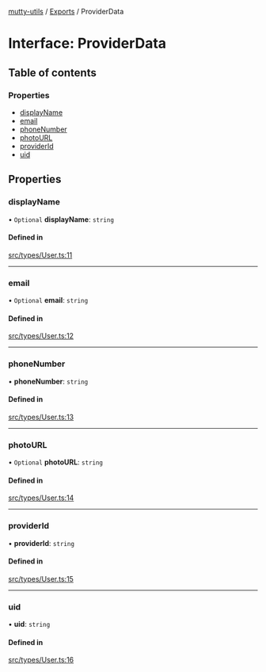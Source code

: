 [mutty-utils](../README.md) / [Exports](../modules.md) / ProviderData

# Interface: ProviderData

## Table of contents

### Properties

- [displayName](ProviderData.md#displayname)
- [email](ProviderData.md#email)
- [phoneNumber](ProviderData.md#phonenumber)
- [photoURL](ProviderData.md#photourl)
- [providerId](ProviderData.md#providerid)
- [uid](ProviderData.md#uid)

## Properties

### displayName

• `Optional` **displayName**: `string`

#### Defined in

[src/types/User.ts:11](https://github.com/jonlaing/mutty-utils/blob/3ab5f76/src/types/User.ts#L11)

___

### email

• `Optional` **email**: `string`

#### Defined in

[src/types/User.ts:12](https://github.com/jonlaing/mutty-utils/blob/3ab5f76/src/types/User.ts#L12)

___

### phoneNumber

• **phoneNumber**: `string`

#### Defined in

[src/types/User.ts:13](https://github.com/jonlaing/mutty-utils/blob/3ab5f76/src/types/User.ts#L13)

___

### photoURL

• `Optional` **photoURL**: `string`

#### Defined in

[src/types/User.ts:14](https://github.com/jonlaing/mutty-utils/blob/3ab5f76/src/types/User.ts#L14)

___

### providerId

• **providerId**: `string`

#### Defined in

[src/types/User.ts:15](https://github.com/jonlaing/mutty-utils/blob/3ab5f76/src/types/User.ts#L15)

___

### uid

• **uid**: `string`

#### Defined in

[src/types/User.ts:16](https://github.com/jonlaing/mutty-utils/blob/3ab5f76/src/types/User.ts#L16)
